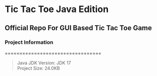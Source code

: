 # Tic Tac Toe Java Edition

## Official Repo For GUI Based Tic Tac Toe Game

### Project Information

=================================

> Java JDK Version: JDK 17 <br>
> Project Size: 24.0KB





